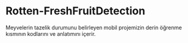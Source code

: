 # Rotten-FreshFruitDetection
Meyvelerin tazelik durumunu belirleyen mobil projemizin derin öğrenme kısmının kodlarını ve anlatımını içerir.
